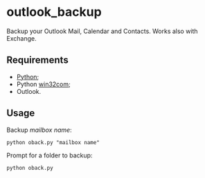 outlook_backup
==============

Backup your Outlook Mail, Calendar and Contacts. Works also with Exchange.

Requirements
------------

* [Python](http://python.org/download/);
* Python [win32com](http://sourceforge.net/projects/pywin32/files/);
* Outlook.

Usage
-----

Backup *mailbox name*:

    python oback.py "mailbox name"
    
Prompt for a folder to backup:
    
    python oback.py

